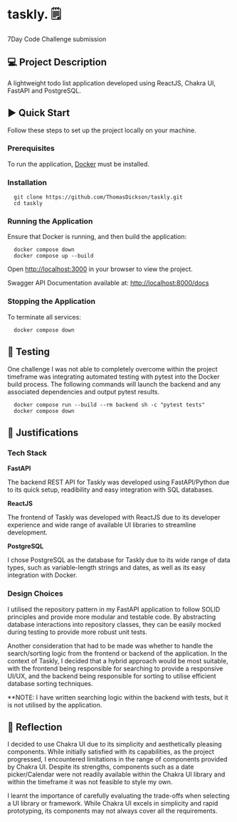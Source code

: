# taskly. 🗒️
7Day Code Challenge submission

## 💻 Project Description

A lightweight todo list application developed using ReactJS, Chakra UI, FastAPI and PostgreSQL. 

## ▶️ Quick Start

Follow these steps to set up the project locally on your machine.

### Prerequisites

To run the application, [Docker](https://docs.docker.com/engine/install/) must be installed. 

### Installation

```
  git clone https://github.com/ThomasDickson/taskly.git
  cd taskly
```
### Running the Application

Ensure that Docker is running, and then build the application:

```
  docker compose down
  docker compose up --build
```

Open <http://localhost:3000> in your browser to view the project.

Swagger API Documentation available at: <http://localhost:8000/docs>

### Stopping the Application

To terminate all services:

```
  docker compose down
```

## 🧪 Testing

One challenge I was not able to completely overcome within the project timeframe was integrating automated testing with pytest into the Docker build process. The following commands will launch the backend and any associated dependencies and output pytest results.


```
  docker compose run --build --rm backend sh -c "pytest tests"
  docker compose down
```

## 📝 Justifications

### Tech Stack

**FastAPI**

The backend REST API for Taskly was developed using FastAPI/Python due to its quick setup, readibility and easy integration with SQL databases. 

**ReactJS**

The frontend of Taskly was developed with ReactJS due to its developer experience and wide range of available UI libraries to streamline development.

**PostgreSQL**

I chose PostgreSQL as the database for Taskly due to its wide range of data types, such as variable-length strings and dates, as well as its easy integration with Docker.

### Design Choices

I utilised the repository pattern in my FastAPI application to follow SOLID principles and provide more modular and testable code. By abstracting database interactions into repository classes, they can be easily mocked during testing to provide more robust unit tests. 

Another consideration that had to be made was whether to handle the search/sorting logic from the frontend or backend of the application. In the context of Taskly, I decided that a hybrid approach would be most suitable, with the frontend being responsible for searching to provide a responsive UI/UX, and the backend being responsible for sorting to utilise efficient database sorting techniques.

**NOTE: I have written searching logic within the backend with tests, but it is not utilised by the application.

## 💭 Reflection

I decided to use Chakra UI due to its simplicity and aesthetically pleasing components. While initially satisfied with its capabilities, as the project progressed, I encountered limitations in the range of components provided by Chakra UI. Despite its strengths, components such as a date picker/Calendar were not readily available within the Chakra UI library and within the timeframe it was not feasible to style my own.

I learnt the importance of carefully evaluating the trade-offs when selecting a UI library or framework. While Chakra UI excels in simplicity and rapid prototyping, its components may not always cover all the requirements.




